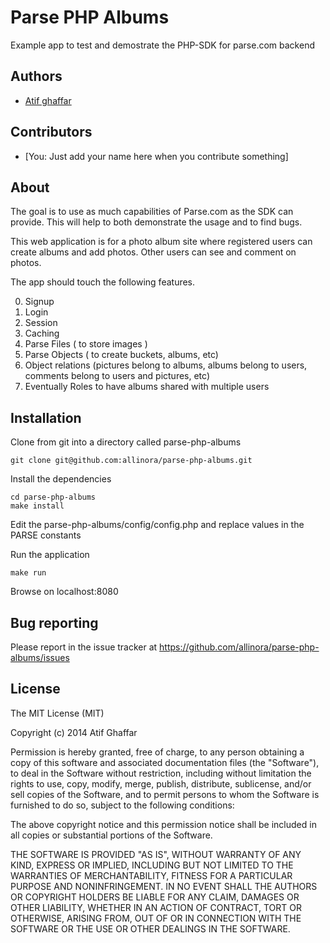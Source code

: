 Parse PHP Albums
=============

Example app to test and demostrate the PHP-SDK for parse.com backend

Authors
-------

- [Atif ghaffar](http://atif.ghaffar@gmail.com)

Contributors
------------

- [You: Just add your name here when you contribute something]

About
------

The goal is to use as much capabilities of Parse.com as the SDK can provide. This will help to both demonstrate the usage and to find bugs.

This web application is for a photo album site where registered  users can create albums and add photos. Other users can see and comment on photos.

The app should touch the following features.

0. Signup  
0. Login
0. Session
0. Caching
0. Parse Files ( to store images )
0. Parse Objects ( to create buckets, albums, etc)
0. Object relations (pictures belong to albums, albums belong to users, comments belong to users and pictures, etc)
0. Eventually Roles to have albums shared with multiple users


Installation
------------
Clone from git into a directory called parse-php-albums

	git clone git@github.com:allinora/parse-php-albums.git
	
Install the dependencies

	cd parse-php-albums
	make install

Edit the parse-php-albums/config/config.php and replace values in  the PARSE constants

Run the application
	
	make run
	
Browse on localhost:8080


Bug reporting
-------------
Please report in the issue tracker at https://github.com/allinora/parse-php-albums/issues


License
-------

The MIT License (MIT)

Copyright (c) 2014 Atif Ghaffar

Permission is hereby granted, free of charge, to any person obtaining a copy of this software and associated
documentation files (the "Software"), to deal in the Software without restriction, including without limitation the
rights to use, copy, modify, merge, publish, distribute, sublicense, and/or sell copies of the Software, and to permit
persons to whom the Software is furnished to do so, subject to the following conditions:

The above copyright notice and this permission notice shall be included in all copies or substantial portions of the
Software.

THE SOFTWARE IS PROVIDED "AS IS", WITHOUT WARRANTY OF ANY KIND, EXPRESS OR IMPLIED, INCLUDING BUT NOT LIMITED TO THE
WARRANTIES OF MERCHANTABILITY, FITNESS FOR A PARTICULAR PURPOSE AND NONINFRINGEMENT. IN NO EVENT SHALL THE AUTHORS OR
COPYRIGHT HOLDERS BE LIABLE FOR ANY CLAIM, DAMAGES OR OTHER LIABILITY, WHETHER IN AN ACTION OF CONTRACT, TORT OR
OTHERWISE, ARISING FROM, OUT OF OR IN CONNECTION WITH THE SOFTWARE OR THE USE OR OTHER DEALINGS IN THE SOFTWARE.
